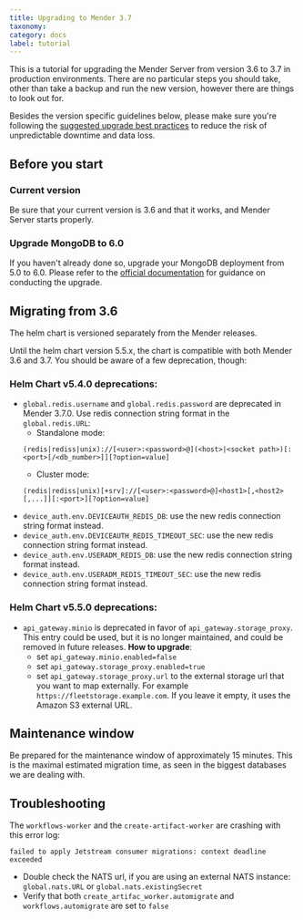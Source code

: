 ```yaml
---
title: Upgrading to Mender 3.7
taxonomy:
category: docs
label: tutorial
---
```


This is a tutorial for upgrading the Mender Server from version 3.6 to
3.7 in production environments. There are no particular steps you should take,
other than take a backup and run the new version, however there are things to
look out for.

Besides the version specific guidelines below, please make sure you're following
the [suggested upgrade best practices](../docs.md) to reduce the risk of
unpredictable downtime and data loss.

## Before you start

### Current version

Be sure that your current version is 3.6 and that it works, and Mender Server starts properly.

### Upgrade MongoDB to 6.0

If you haven't already done so, upgrade your MongoDB deployment from 5.0 to 6.0.
Please refer to the [official documentation](https://www.mongodb.com/docs/manual/release-notes/6.0-upgrade-replica-set/)
for guidance on conducting the upgrade.

## Migrating from 3.6
The helm chart is versioned separately from the Mender releases.

<!--AUTOVERSION: "Until the helm chart version %"/ignore -->
Until the helm chart version 5.5.x, the chart is compatible with both Mender 3.6 and 3.7.
You should be aware of a few deprecation, though:

<!--AUTOVERSION: "### Helm Chart v% deprecations:"/ignore -->
### Helm Chart v5.4.0 deprecations:
<!--AUTOVERSION: "`global.redis.username` and `global.redis.password` are deprecated in Mender %."/ignore -->
* `global.redis.username` and `global.redis.password` are deprecated in Mender 3.7.0.
    Use redis connection string format in the `global.redis.URL`:
    * Standalone mode:
    ```
    (redis|rediss|unix)://[<user>:<password>@](<host>|<socket path>)[:<port>[/<db_number>]][?option=value]
    ```
    * Cluster mode:
    ```
    (redis|rediss|unix)[+srv]://[<user>:<password>@]<host1>[,<host2>[,...]][:<port>][?option=value]
    ```
* `device_auth.env.DEVICEAUTH_REDIS_DB`: use the new redis connection string format instead.
* `device_auth.env.DEVICEAUTH_REDIS_TIMEOUT_SEC`: use the new redis connection string format instead.
* `device_auth.env.USERADM_REDIS_DB`: use the new redis connection string format instead.
* `device_auth.env.USERADM_REDIS_TIMEOUT_SEC`: use the new redis connection string format instead.

<!--AUTOVERSION: "### Helm Chart v% deprecations:"/ignore -->
### Helm Chart v5.5.0 deprecations:
* `api_gateway.minio` is deprecated in favor of `api_gateway.storage_proxy`.
    This entry could be used, but it is no longer maintained, and could be removed
    in future releases.
    **How to upgrade**:
  * set `api_gateway.minio.enabled=false`
  * set `api_gateway.storage_proxy.enabled=true`
  * set `api_gateway.storage_proxy.url` to the external storage url that you want to map externally.
    For example `https://fleetstorage.example.com`.
    If you leave it empty, it uses the Amazon S3 external URL.


## Maintenance window

Be prepared for the maintenance window of approximately 15 minutes. This is the maximal
estimated migration time, as seen in the biggest databases we are dealing with.

## Troubleshooting
The `workflows-worker` and the `create-artifact-worker` are crashing with this error log:
```
failed to apply Jetstream consumer migrations: context deadline exceeded
```

* Double check the NATS url, if you are using an external NATS instance: `global.nats.URL`
  or `global.nats.existingSecret`
* Verify that both `create_artifac_worker.automigrate` and `workflows.automigrate` are set to `false`
